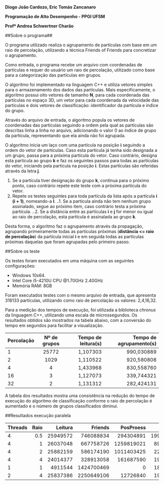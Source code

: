 ﻿**Diogo João Cardozo, Eric Tomás Zancanaro**


**Programação de Alto Desempenho - PPGI UFSM**


**Profª Andrea Schwertner Charão**




##Sobre o programa##


O programa utilizado realiza o agrupamento de partículas com base em um raio de percolação, utilizando a técnica Friends of Friends para concretizar o agrupamento.


Como entrada, o programa recebe um arquivo com coordenadas de partículas e requer do usuário um raio de percolação, utilizado como base para a categorização das partículas em grupos.


O algoritmo foi implementado na linguagem C++ e utiliza vetores simples para o armazenamento dos dados das partículas. Mais especificamente, o algoritmo possui oito vetores de tamanho **N**, para cada coordenada das partículas no espaço 3D, um vetor para cada coordenada da velocidade das partículas e dois vetores de classificação: identificador da partícula e índice do grupo.


Através do arquivo de entrada, o algoritmo popula os vetores de coordenadas das partículas seguindo a ordem pela qual as partículas são descritas linha a linha no arquivo, adicionando o valor 0 ao índice de grupo da partícula, representando que ela ainda não foi agrupada.


O algoritmo inicia um laço com uma partícula na posição **i** seguindo a ordem do vetor de partículas. Caso esta partícula já tenha sido designada a um grupo, passa para a próxima partícula do vetor. Caso contrário, designa esta partícula ao grupo **k** e faz os seguintes passos para todas as partículas do vetor, iniciando pela partícula na posição **i**. Estas partículas são referidas através da letra **j**. 


 1. Se a partícula tiver designação do grupo **k**, continua para o próximo ponto, caso contrário repete este teste com a próxima partícula do vetor.
 2. Repete os testes seguintes para toda partícula da lista após a partícula **i (i + 1)**, nomeando-a **l**.
..1.  Se a partícula ainda não tem nenhum grupo assinalado, segue ao próximo item, caso contrário testa a próxima partícula.
 ..2. Se a distância entre as partículas **i** e **j** for menor ou igual ao raio de percolação, esta partícula é assinalada ao grupo **k**.


Desta forma, o algoritmo faz o agrupamento através da propagação, agrupando primeiramente todas as partículas próximas (**distância <= raio de percolação**) da partícula inicial **i** e em seguida todas as partículas próximas daquelas que foram agrupadas pelo primeiro passo.


##Sobre os teste


Os testes foram executados em uma máquina com as seguintes configurações:


- Windows 10x64.
- Intel Core i5-4210U CPU @1.70GHz 2.40GHz
- Memória RAM: 8GB


Foram executados testes com o mesmo arquivo de entrada, que apresenta 318133 partículas, utilizando como raio de percolação os valores: 2,4,16,32.


Para a medição dos tempos de execução, foi utilizada a biblioteca *chronus* da linguagem C++, utilizando uma escala de microssegundos. Os resultados obtidos são mostrados na tabela abaixo, com a conversão do tempo em segundos para facilitar a visualização.


| Percolação | Nº de grupos | Tempo de leitura(s)  | Tempo de agrupamento(s) |
| -------------- |:-----------------:| -----------------------:|-------------------------------:|
| 1                 | 25772            |  1,107303              |   990,030889 |
| 2                 | 1029              |  1,110522              |   920,580808 |
| 4                 | 4                    |  1,433968              |   830,558760 |
| 16               | 3                    |  1,127073              |   339,744321 |
| 32               |  2                   |  1,131312              |   282,424131 |


A tabela dos resultados mostra uma consistência na redução do tempo de execução do algoritmo de classificação conforme o raio de percolação é aumentado e o número de grupos classificados diminui.

##Resultados execução paralela

| Threads | Raio | Leitura  | Friends    | PosProess  | Limpeza   | Grupos | >1 |
| ------- | ---: | -------: | ---------: | ---------: | --------: | -----: | ---: |
| 4       | 0.5  | 25949572 |  746088834 |  294304891 | 199364756 |  64402 | 22578 |
| 4       | 1    | 26037048 |  667758726 | 1259819021 |  89632250 |  24702 |  4761 |
| 4       | 2    | 25882159 |  586174190 | 1011403425 |  22210612 |    932 |   244 |
| 4       | 4    | 24014377 |  328913058 |  161687590 |  19412593 |     36 |     9 |
| 1       | 1    |  4911544 | 1424700469 |          0 |  18462026 |  25771 |  1469 |
| 2       | 4    | 25837386 | 2250649106 |   12726840 |  19595167 |     37 |     9 |
